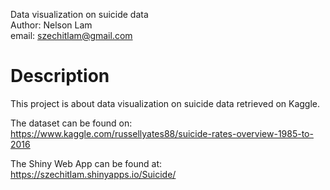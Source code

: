 Data visualization on suicide data <br>
Author: Nelson Lam <br>
email: szechitlam@gmail.com <br>

# Description

This project is about data visualization on suicide data retrieved on Kaggle. <br>

The dataset can be found on: https://www.kaggle.com/russellyates88/suicide-rates-overview-1985-to-2016 <br>

The Shiny Web App can be found at: https://szechitlam.shinyapps.io/Suicide/
